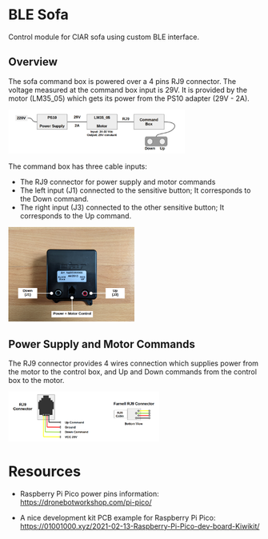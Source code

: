 # BLE Sofa
Control module for CIAR sofa using custom BLE interface.

## Overview

The sofa command box is powered over a 4 pins RJ9 connector. The voltage measured at the command box input is 29V. It is provided by the motor (LM35_05) which gets its power from the PS10 adapter (29V - 2A).

<img src="./images/sofa_system_overview.png" alt="Sofa System Overview" width="70%" height="20%" title="Sofa System Overview">

The command box has three cable inputs:
- The RJ9 connector for power supply and motor commands
- The left input (J1) connected to the sensitive button; It corresponds to the Down command.
- The right input (J3) connected to the other sensitive button; It corresponds to the Up command.

<img src="./images/bloc_command_sofa.png" alt="Bloc Command Sofa" width="50%" height="30%" title="Bloc Command Sofa">

## Power Supply and Motor Commands

The RJ9 connector provides 4 wires connection which supplies power from the motor to the control box, and Up and Down commands from the control box to the motor.

<img src="./images/rj9_connector.png" alt="RJ9 Connector" width="60%" height="15%" title="RJ9 Connector">

# Resources

* Raspberry Pi Pico power pins information:
https://dronebotworkshop.com/pi-pico/

* A nice development kit PCB example for Raspberry Pi Pico:
https://01001000.xyz/2021-02-13-Raspberry-Pi-Pico-dev-board-Kiwikit/

